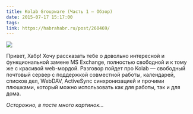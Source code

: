 ```yaml
---
title: Kolab Groupware (Часть 1 — Обзор)
date: 2015-07-17 15:17:00
tags:
link: https://habrahabr.ru/post/260469/
---
```


![](https://habrastorage.org/files/3b1/7cb/b50/3b17cbb50147480da0cfab3dc4154b05.png)

Привет, Хабр! Хочу рассказать тебе о довольно интересной и функциональной замене MS Exchange, полностью свободной и к тому же с красивой web-мордой. Разговор пойдет про Kolab — свободный почтовый сервер с поддержкой совместной работы, календарей, списков дел, WebDAV, ActiveSync синхронизацией и прочими плюшками, который можно использовать как для работы, так и для дома.

*Осторожно, в посте много картинок...*
<!-- more -->
